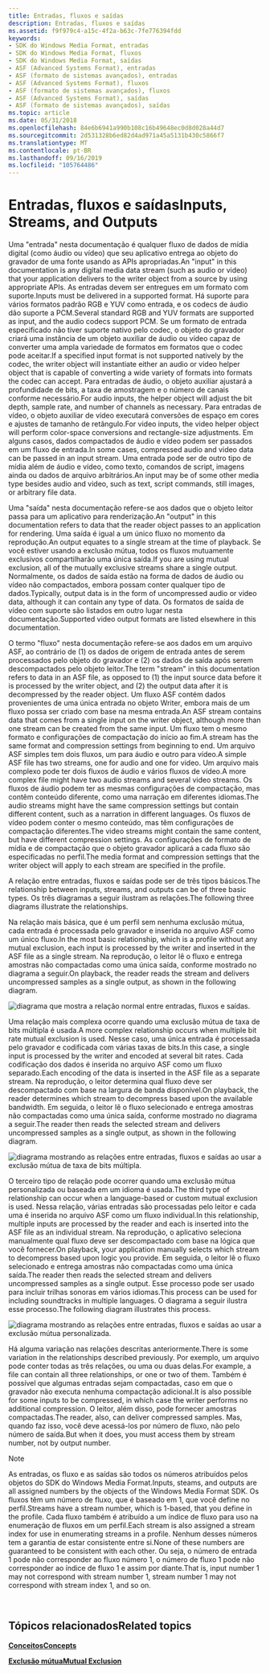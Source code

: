 ```yaml
---
title: Entradas, fluxos e saídas
description: Entradas, fluxos e saídas
ms.assetid: f9f979c4-a15c-4f2a-b63c-7fe776394fdd
keywords:
- SDK do Windows Media Format, entradas
- SDK do Windows Media Format, fluxos
- SDK do Windows Media Format, saídas
- ASF (Advanced Systems Format), entradas
- ASF (formato de sistemas avançados), entradas
- ASF (Advanced Systems Format), fluxos
- ASF (formato de sistemas avançados), fluxos
- ASF (Advanced Systems Format), saídas
- ASF (formato de sistemas avançados), saídas
ms.topic: article
ms.date: 05/31/2018
ms.openlocfilehash: 84e6b6941a990b108c16b49648ec0d8d028a44d7
ms.sourcegitcommit: 2d531328b6ed82d4ad971a45a5131b430c5866f7
ms.translationtype: MT
ms.contentlocale: pt-BR
ms.lasthandoff: 09/16/2019
ms.locfileid: "105764486"
---
```

# <a name="inputs-streams-and-outputs"></a><span data-ttu-id="3be52-112">Entradas, fluxos e saídas</span><span class="sxs-lookup"><span data-stu-id="3be52-112">Inputs, Streams, and Outputs</span></span>

<span data-ttu-id="3be52-113">Uma "entrada" nesta documentação é qualquer fluxo de dados de mídia digital (como áudio ou vídeo) que seu aplicativo entrega ao objeto do gravador de uma fonte usando as APIs apropriadas.</span><span class="sxs-lookup"><span data-stu-id="3be52-113">An "input" in this documentation is any digital media data stream (such as audio or video) that your application delivers to the writer object from a source by using appropriate APIs.</span></span> <span data-ttu-id="3be52-114">As entradas devem ser entregues em um formato com suporte.</span><span class="sxs-lookup"><span data-stu-id="3be52-114">Inputs must be delivered in a supported format.</span></span> <span data-ttu-id="3be52-115">Há suporte para vários formatos padrão RGB e YUV como entrada, e os codecs de áudio dão suporte a PCM.</span><span class="sxs-lookup"><span data-stu-id="3be52-115">Several standard RGB and YUV formats are supported as input, and the audio codecs support PCM.</span></span> <span data-ttu-id="3be52-116">Se um formato de entrada especificado não tiver suporte nativo pelo codec, o objeto do gravador criará uma instância de um objeto auxiliar de áudio ou vídeo capaz de converter uma ampla variedade de formatos em formatos que o codec pode aceitar.</span><span class="sxs-lookup"><span data-stu-id="3be52-116">If a specified input format is not supported natively by the codec, the writer object will instantiate either an audio or video helper object that is capable of converting a wide variety of formats into formats the codec can accept.</span></span> <span data-ttu-id="3be52-117">Para entradas de áudio, o objeto auxiliar ajustará a profundidade de bits, a taxa de amostragem e o número de canais conforme necessário.</span><span class="sxs-lookup"><span data-stu-id="3be52-117">For audio inputs, the helper object will adjust the bit depth, sample rate, and number of channels as necessary.</span></span> <span data-ttu-id="3be52-118">Para entradas de vídeo, o objeto auxiliar de vídeo executará conversões de espaço em cores e ajustes de tamanho de retângulo.</span><span class="sxs-lookup"><span data-stu-id="3be52-118">For video inputs, the video helper object will perform color-space conversions and rectangle-size adjustments.</span></span> <span data-ttu-id="3be52-119">Em alguns casos, dados compactados de áudio e vídeo podem ser passados em um fluxo de entrada.</span><span class="sxs-lookup"><span data-stu-id="3be52-119">In some cases, compressed audio and video data can be passed in an input stream.</span></span> <span data-ttu-id="3be52-120">Uma entrada pode ser de outro tipo de mídia além de áudio e vídeo, como texto, comandos de script, imagens ainda ou dados de arquivo arbitrários.</span><span class="sxs-lookup"><span data-stu-id="3be52-120">An input may be of some other media type besides audio and video, such as text, script commands, still images, or arbitrary file data.</span></span>

<span data-ttu-id="3be52-121">Uma "saída" nesta documentação refere-se aos dados que o objeto leitor passa para um aplicativo para renderização.</span><span class="sxs-lookup"><span data-stu-id="3be52-121">An "output" in this documentation refers to data that the reader object passes to an application for rendering.</span></span> <span data-ttu-id="3be52-122">Uma saída é igual a um único fluxo no momento da reprodução.</span><span class="sxs-lookup"><span data-stu-id="3be52-122">An output equates to a single stream at the time of playback.</span></span> <span data-ttu-id="3be52-123">Se você estiver usando a exclusão mútua, todos os fluxos mutuamente exclusivos compartilharão uma única saída.</span><span class="sxs-lookup"><span data-stu-id="3be52-123">If you are using mutual exclusion, all of the mutually exclusive streams share a single output.</span></span> <span data-ttu-id="3be52-124">Normalmente, os dados de saída estão na forma de dados de áudio ou vídeo não compactados, embora possam conter qualquer tipo de dados.</span><span class="sxs-lookup"><span data-stu-id="3be52-124">Typically, output data is in the form of uncompressed audio or video data, although it can contain any type of data.</span></span> <span data-ttu-id="3be52-125">Os formatos de saída de vídeo com suporte são listados em outro lugar nesta documentação.</span><span class="sxs-lookup"><span data-stu-id="3be52-125">Supported video output formats are listed elsewhere in this documentation.</span></span>

<span data-ttu-id="3be52-126">O termo "fluxo" nesta documentação refere-se aos dados em um arquivo ASF, ao contrário de (1) os dados de origem de entrada antes de serem processados pelo objeto do gravador e (2) os dados de saída após serem descompactados pelo objeto leitor.</span><span class="sxs-lookup"><span data-stu-id="3be52-126">The term "stream" in this documentation refers to data in an ASF file, as opposed to (1) the input source data before it is processed by the writer object, and (2) the output data after it is decompressed by the reader object.</span></span> <span data-ttu-id="3be52-127">Um fluxo ASF contém dados provenientes de uma única entrada no objeto Writer, embora mais de um fluxo possa ser criado com base na mesma entrada.</span><span class="sxs-lookup"><span data-stu-id="3be52-127">An ASF stream contains data that comes from a single input on the writer object, although more than one stream can be created from the same input.</span></span> <span data-ttu-id="3be52-128">Um fluxo tem o mesmo formato e configurações de compactação do início ao fim.</span><span class="sxs-lookup"><span data-stu-id="3be52-128">A stream has the same format and compression settings from beginning to end.</span></span> <span data-ttu-id="3be52-129">Um arquivo ASF simples tem dois fluxos, um para áudio e outro para vídeo.</span><span class="sxs-lookup"><span data-stu-id="3be52-129">A simple ASF file has two streams, one for audio and one for video.</span></span> <span data-ttu-id="3be52-130">Um arquivo mais complexo pode ter dois fluxos de áudio e vários fluxos de vídeo.</span><span class="sxs-lookup"><span data-stu-id="3be52-130">A more complex file might have two audio streams and several video streams.</span></span> <span data-ttu-id="3be52-131">Os fluxos de áudio podem ter as mesmas configurações de compactação, mas contêm conteúdo diferente, como uma narração em diferentes idiomas.</span><span class="sxs-lookup"><span data-stu-id="3be52-131">The audio streams might have the same compression settings but contain different content, such as a narration in different languages.</span></span> <span data-ttu-id="3be52-132">Os fluxos de vídeo podem conter o mesmo conteúdo, mas têm configurações de compactação diferentes.</span><span class="sxs-lookup"><span data-stu-id="3be52-132">The video streams might contain the same content, but have different compression settings.</span></span> <span data-ttu-id="3be52-133">As configurações de formato de mídia e de compactação que o objeto gravador aplicará a cada fluxo são especificadas no perfil.</span><span class="sxs-lookup"><span data-stu-id="3be52-133">The media format and compression settings that the writer object will apply to each stream are specified in the profile.</span></span>

<span data-ttu-id="3be52-134">A relação entre entradas, fluxos e saídas pode ser de três tipos básicos.</span><span class="sxs-lookup"><span data-stu-id="3be52-134">The relationship between inputs, streams, and outputs can be of three basic types.</span></span> <span data-ttu-id="3be52-135">Os três diagramas a seguir ilustram as relações.</span><span class="sxs-lookup"><span data-stu-id="3be52-135">The following three diagrams illustrate the relationships.</span></span>

<span data-ttu-id="3be52-136">Na relação mais básica, que é um perfil sem nenhuma exclusão mútua, cada entrada é processada pelo gravador e inserida no arquivo ASF como um único fluxo.</span><span class="sxs-lookup"><span data-stu-id="3be52-136">In the most basic relationship, which is a profile without any mutual exclusion, each input is processed by the writer and inserted in the ASF file as a single stream.</span></span> <span data-ttu-id="3be52-137">Na reprodução, o leitor lê o fluxo e entrega amostras não compactadas como uma única saída, conforme mostrado no diagrama a seguir.</span><span class="sxs-lookup"><span data-stu-id="3be52-137">On playback, the reader reads the stream and delivers uncompressed samples as a single output, as shown in the following diagram.</span></span>

![diagrama que mostra a relação normal entre entradas, fluxos e saídas.](images/formatsdk03.png)

<span data-ttu-id="3be52-139">Uma relação mais complexa ocorre quando uma exclusão mútua de taxa de bits múltipla é usada.</span><span class="sxs-lookup"><span data-stu-id="3be52-139">A more complex relationship occurs when multiple bit rate mutual exclusion is used.</span></span> <span data-ttu-id="3be52-140">Nesse caso, uma única entrada é processada pelo gravador e codificada com várias taxas de bits.</span><span class="sxs-lookup"><span data-stu-id="3be52-140">In this case, a single input is processed by the writer and encoded at several bit rates.</span></span> <span data-ttu-id="3be52-141">Cada codificação dos dados é inserida no arquivo ASF como um fluxo separado.</span><span class="sxs-lookup"><span data-stu-id="3be52-141">Each encoding of the data is inserted in the ASF file as a separate stream.</span></span> <span data-ttu-id="3be52-142">Na reprodução, o leitor determina qual fluxo deve ser descompactado com base na largura de banda disponível.</span><span class="sxs-lookup"><span data-stu-id="3be52-142">On playback, the reader determines which stream to decompress based upon the available bandwidth.</span></span> <span data-ttu-id="3be52-143">Em seguida, o leitor lê o fluxo selecionado e entrega amostras não compactadas como uma única saída, conforme mostrado no diagrama a seguir.</span><span class="sxs-lookup"><span data-stu-id="3be52-143">The reader then reads the selected stream and delivers uncompressed samples as a single output, as shown in the following diagram.</span></span>

![diagrama mostrando as relações entre entradas, fluxos e saídas ao usar a exclusão mútua de taxa de bits múltipla.](images/formatsdk04.png)

<span data-ttu-id="3be52-145">O terceiro tipo de relação pode ocorrer quando uma exclusão mútua personalizada ou baseada em um idioma é usada.</span><span class="sxs-lookup"><span data-stu-id="3be52-145">The third type of relationship can occur when a language-based or custom mutual exclusion is used.</span></span> <span data-ttu-id="3be52-146">Nessa relação, várias entradas são processadas pelo leitor e cada uma é inserida no arquivo ASF como um fluxo individual.</span><span class="sxs-lookup"><span data-stu-id="3be52-146">In this relationship, multiple inputs are processed by the reader and each is inserted into the ASF file as an individual stream.</span></span> <span data-ttu-id="3be52-147">Na reprodução, o aplicativo seleciona manualmente qual fluxo deve ser descompactado com base na lógica que você fornecer.</span><span class="sxs-lookup"><span data-stu-id="3be52-147">On playback, your application manually selects which stream to decompress based upon logic you provide.</span></span> <span data-ttu-id="3be52-148">Em seguida, o leitor lê o fluxo selecionado e entrega amostras não compactadas como uma única saída.</span><span class="sxs-lookup"><span data-stu-id="3be52-148">The reader then reads the selected stream and delivers uncompressed samples as a single output.</span></span> <span data-ttu-id="3be52-149">Esse processo pode ser usado para incluir trilhas sonoras em vários idiomas.</span><span class="sxs-lookup"><span data-stu-id="3be52-149">This process can be used for including soundtracks in multiple languages.</span></span> <span data-ttu-id="3be52-150">O diagrama a seguir ilustra esse processo.</span><span class="sxs-lookup"><span data-stu-id="3be52-150">The following diagram illustrates this process.</span></span>

![diagrama mostrando as relações entre entradas, fluxos e saídas ao usar a exclusão mútua personalizada.](images/formatsdk02.png)

<span data-ttu-id="3be52-152">Há alguma variação nas relações descritas anteriormente.</span><span class="sxs-lookup"><span data-stu-id="3be52-152">There is some variation in the relationships described previously.</span></span> <span data-ttu-id="3be52-153">Por exemplo, um arquivo pode conter todas as três relações, ou uma ou duas delas.</span><span class="sxs-lookup"><span data-stu-id="3be52-153">For example, a file can contain all three relationships, or one or two of them.</span></span> <span data-ttu-id="3be52-154">Também é possível que algumas entradas sejam compactadas, caso em que o gravador não executa nenhuma compactação adicional.</span><span class="sxs-lookup"><span data-stu-id="3be52-154">It is also possible for some inputs to be compressed, in which case the writer performs no additional compression.</span></span> <span data-ttu-id="3be52-155">O leitor, além disso, pode fornecer amostras compactadas.</span><span class="sxs-lookup"><span data-stu-id="3be52-155">The reader, also, can deliver compressed samples.</span></span> <span data-ttu-id="3be52-156">Mas, quando faz isso, você deve acessá-los por número de fluxo, não pelo número de saída.</span><span class="sxs-lookup"><span data-stu-id="3be52-156">But when it does, you must access them by stream number, not by output number.</span></span>

> [!Note]  
> <span data-ttu-id="3be52-157">As entradas, os fluxo e as saídas são todos os números atribuídos pelos objetos do SDK do Windows Media Format.</span><span class="sxs-lookup"><span data-stu-id="3be52-157">Inputs, steams, and outputs are all assigned numbers by the objects of the Windows Media Format SDK.</span></span> <span data-ttu-id="3be52-158">Os fluxos têm um número de fluxo, que é baseado em 1, que você define no perfil.</span><span class="sxs-lookup"><span data-stu-id="3be52-158">Streams have a stream number, which is 1-based, that you define in the profile.</span></span> <span data-ttu-id="3be52-159">Cada fluxo também é atribuído a um índice de fluxo para uso na enumeração de fluxos em um perfil.</span><span class="sxs-lookup"><span data-stu-id="3be52-159">Each stream is also assigned a stream index for use in enumerating streams in a profile.</span></span> <span data-ttu-id="3be52-160">Nenhum desses números tem a garantia de estar consistente entre si.</span><span class="sxs-lookup"><span data-stu-id="3be52-160">None of these numbers are guaranteed to be consistent with each other.</span></span> <span data-ttu-id="3be52-161">Ou seja, o número de entrada 1 pode não corresponder ao fluxo número 1, o número de fluxo 1 pode não corresponder ao índice de fluxo 1 e assim por diante.</span><span class="sxs-lookup"><span data-stu-id="3be52-161">That is, input number 1 may not correspond with stream number 1, stream number 1 may not correspond with stream index 1, and so on.</span></span>

 

## <a name="related-topics"></a><span data-ttu-id="3be52-162">Tópicos relacionados</span><span class="sxs-lookup"><span data-stu-id="3be52-162">Related topics</span></span>

<dl> <dt>

[<span data-ttu-id="3be52-163">**Conceitos**</span><span class="sxs-lookup"><span data-stu-id="3be52-163">**Concepts**</span></span>](concepts.md)
</dt> <dt>

[<span data-ttu-id="3be52-164">**Exclusão mútua**</span><span class="sxs-lookup"><span data-stu-id="3be52-164">**Mutual Exclusion**</span></span>](mutual-exclusion.md)
</dt> </dl>

 

 




